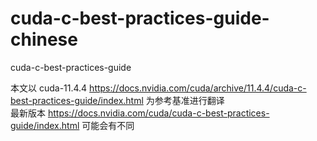 # cuda-c-best-practices-guide-chinese
cuda-c-best-practices-guide   

本文以 cuda-11.4.4 https://docs.nvidia.com/cuda/archive/11.4.4/cuda-c-best-practices-guide/index.html 为参考基准进行翻译    
最新版本 https://docs.nvidia.com/cuda/cuda-c-best-practices-guide/index.html 可能会有不同     
